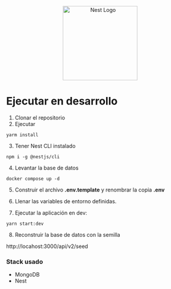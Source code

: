 <p align="center">
  <a href="http://nestjs.com/" target="blank"><img src="https://nestjs.com/img/logo-small.svg" width="200" alt="Nest Logo" /></a>
</p>

# Ejecutar en desarrollo

1. Clonar el repositorio
2. Ejecutar

```
yarm install
```

3. Tener Nest CLI instalado

```
npm i -g @nestjs/cli
```

4. Levantar la base de datos

```
docker compose up -d
```

5. Construir el archivo **.env.template** y renombrar la copia **.env**

6. Llenar las variables de entorno definidas.

7. Ejecutar la aplicación en dev:

`yarn start:dev`

8. Reconstruir la base de datos con la semilla

http://locahost:3000/api/v2/seed

### Stack usado

- MongoDB
- Nest
